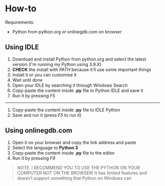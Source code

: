# How-to

Requirements:

-   Python from python.org *or* onlinegdb.com on browser

## Using IDLE

1.  Download and install Python from python.org and select the latest version (I'm running my Python using 3.9.X)
2.  **CHECK** the install with *PATH* because it'll use some important things
3.  Install it or you can customise it
4.  Wait until done
5.  Open your IDLE by searching it through Windows Search
6.  Copy-paste the content inside **.py** file to Python IDLE and save it
7.  Run it by pressing *F5*

---

1. Copy-paste the content inside **.py** file to IDLE Python
2. Save and run it (press *F5* to run it)

## Using onlinegdb.com

1.  Open it on your browser and copy the link address and paste
2.  Select the language to **Python 3**
3.  Copy-paste the content inside **.py** file to the editor
4.  Run it by pressing *F9*

> *NOTE.* I RECOMMEND YOU TO USE THE PYTHON ON YOUR COMPUTER NOT ON THE BROWSER!
> It has limited features and doesn't support something that Python on Windows can
